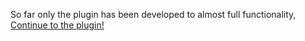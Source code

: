 
So far only the plugin has been developed to almost full functionality, [Continue to the plugin!](client-api/sbt)
